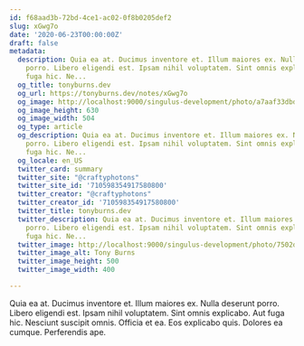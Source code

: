 ```yaml
---
id: f68aad3b-72bd-4ce1-ac02-0f8b0205def2
slug: xGwg7o
date: '2020-06-23T00:00:00Z'
draft: false
metadata:
  description: Quia ea at. Ducimus inventore et. Illum maiores ex. Nulla deserunt
    porro. Libero eligendi est. Ipsam nihil voluptatem. Sint omnis explicabo. Aut
    fuga hic. Ne...
  og_title: tonyburns.dev
  og_url: https://tonyburns.dev/notes/xGwg7o
  og_image: http://localhost:9000/singulus-development/photo/a7aaf33dbd0b584a47dea1fc1b3a9bbf.jpeg
  og_image_height: 630
  og_image_width: 504
  og_type: article
  og_description: Quia ea at. Ducimus inventore et. Illum maiores ex. Nulla deserunt
    porro. Libero eligendi est. Ipsam nihil voluptatem. Sint omnis explicabo. Aut
    fuga hic. Ne...
  og_locale: en_US
  twitter_card: summary
  twitter_site: "@craftyphotons"
  twitter_site_id: '710598354917580800'
  twitter_creator: "@craftyphotons"
  twitter_creator_id: '710598354917580800'
  twitter_title: tonyburns.dev
  twitter_description: Quia ea at. Ducimus inventore et. Illum maiores ex. Nulla deserunt
    porro. Libero eligendi est. Ipsam nihil voluptatem. Sint omnis explicabo. Aut
    fuga hic. Ne...
  twitter_image: http://localhost:9000/singulus-development/photo/7502d1526646abf03deb056888635686.jpeg
  twitter_image_alt: Tony Burns
  twitter_image_height: 500
  twitter_image_width: 400

---
```


Quia ea at. Ducimus inventore et. Illum maiores ex. Nulla deserunt porro. Libero eligendi est. Ipsam nihil voluptatem. Sint omnis explicabo. Aut fuga hic. Nesciunt suscipit omnis. Officia et ea. Eos explicabo quis. Dolores ea cumque. Perferendis ape.
